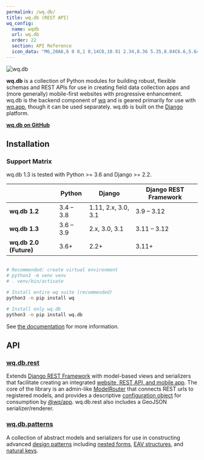 ```yaml
---
permalink: /wq.db/
title: wq.db (REST API)
wq_config:
  name: wqdb
  url: wq.db
  order: 22
  section: API Reference
  icon_data: "M6,20A6,6 0 0,1 0,14C0,10.91 2.34,8.36 5.35,8.04C6.6,5.64 9.11,4 12,4C15.63,4 18.66,6.58 19.35,10C21.95,10.19 24,12.36 24,15A5,5 0 0,1 19,20H6M18.5,12H18A1,1 0 0,1 17,11V10A2,2 0 0,0 15,8H13.5V10H15V11A2,2 0 0,0 17,13A2,2 0 0,0 15,15V16H13.5V18H15A2,2 0 0,0 17,16V15A1,1 0 0,1 18,14H18.5V12M5.5,12V14H6A1,1 0 0,1 7,15V16A2,2 0 0,0 9,18H10.5V16H9V15A2,2 0 0,0 7,13A2,2 0 0,0 9,11V10H10.5V8H9A2,2 0 0,0 7,10V11A1,1 0 0,1 6,12H5.5Z"
---
```


![wq.db](https://wq.io/images/wq.db.svg)

**wq.db** is a collection of Python modules for building robust, flexible schemas and REST APIs for use in creating field data collection apps and (more generally) mobile-first websites with progressive enhancement.  wq.db is the backend component of [wq] and is geared primarily for use with [wq.app], though it can be used separately.  wq.db is built on the [Django] platform.

[**wq.db on GitHub**](https://github.com/wq/wq.db)

## Installation

### Support Matrix

wq.db 1.3 is tested with Python >= 3.6 and Django >= 2.2.

&nbsp;      | Python | Django | Django REST Framework
------------|--------|--------|-----------------------
**wq.db 1.2** | 3.4 &ndash; 3.8 | 1.11, 2.x, 3.0, 3.1 | 3.9 &ndash; 3.12
**wq.db 1.3** | 3.6 &ndash; 3.9 | 2.x, 3.0, 3.1 | 3.11 &ndash; 3.12
**wq.db 2.0 (Future)** | 3.6+ | 2.2+ | 3.11+



```bash

# Recommended: create virtual environment
# python3 -m venv venv
# . venv/bin/activate

# Install entire wq suite (recommended)
python3 -m pip install wq

# Install only wq.db
python3 -m pip install wq.db
```

See [the documentation][setup] for more information.

## API

### [wq.db.rest][rest]
Extends [Django REST Framework] with model-based views and serializers that facilitate creating an integrated [website, REST API, and mobile app][url-structure].  The core of the library is an admin-like [ModelRouter] that connects REST urls to registered models, and provides a descriptive [configuration object] for consumption by [@wq/app].  wq.db.rest also includes a GeoJSON serializer/renderer.

### [wq.db.patterns][patterns]
A collection of abstract models and serializers for use in constructing advanced [design patterns][patterns] including [nested forms], [EAV structures][EAV], and [natural keys].

[wq]: ../index.md
[wq.app]: ../wq.app/index.md
[Django]: https://www.djangoproject.com/
[setup]: ../overview/setup.md
[license]: ../license.md

[rest]: ./rest.md
[Django REST Framework]: http://django-rest-framework.org
[url-structure]: ./url-structure.md
[ModelRouter]: ./router.md
[configuration object]: ../config.md
[@wq/app]: ../@wq/app.md

[patterns]: ./patterns.md
[nested forms]: ../guides/implement-repeating-nested-forms.md
[EAV]: ../guides/eav-vs-relational.md
[natural keys]: https://github.com/wq/django-natural-keys
